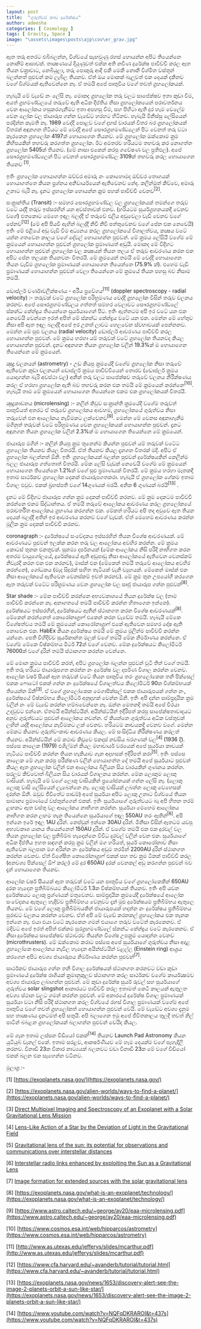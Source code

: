 ```yaml
---
layout: post
title:  "ගුරුත්වජ කාච දුරේක්ෂය"
author: adeesha
categories: [ Cosmology ]
tags: [ Gravity, Space ]
image: "\assets\images\posts\ajp\cov\er_grav.jpg"
---
```


ඈත තරු අතරට එබීබලන්න, විශ්වයේ සැඟවුණු රහස් හොයන්න අපිට තියෙන්නෙ නොනිම් ආසාවක්. තාක්‍ෂණයේ දියුණුවත් එක්ක අති නවීණ දුරේක්ෂ පාවිච්චි කරල ඈත තියන චක්‍රාවාට, නෙබියුලා, තරු පොකුරු ආදී එකී මෙකී නොකී විශ්මිත වස්තූන් බලන්නත් පුළුවන් කම ලැබිල තියනව. ඒත් ඔය මොකක් බැලුවත් එක දෙයක් දකිනව වගේ විශ්මයක් ඇතිවෙන්නෙ නෑ. ඒ තමයි අපේ පෘතුවිය වගේ තවත් ග්‍රහලෝකයක්.

හැබැයි මේ වැඩේ නං ලේසි නෑ. මොකද ග්‍රහලෝක තරු වලට සාපේක්ෂව ඉතා කුඩා වීම, අයත් ග්‍රහමණ්ඩලයේ තරුවේ ඇති අධික දීප්තිය නිසා ග්‍රහලෝකයෙන් පරාවර්තනය වෙන ආලෝකය හසුකරගැනීමට ඉතා අපහසු වීම, සහ පිහිටා ඇති දුර හැම වෙලේම වෙන ලෝක වල ජායාරුප ගන්න වැඩේට හරහට හිටිනව. හැබැයි මිනිස්සු ලේසියෙන් පරදින්න කැමති නෑ. 1989 වෙද්දි පොළව වගේ දහස් වාරයක් විතර බර ග්‍රහලෝකයක් විතරක් අඳුනගන හිටියට මේ වෙද්දි අපේ සෞරග්‍රහමණ්ඩලෙන් පිට වෙනත් තරු වටා කැරකෙන ග්‍රහලෝක 4197ක් හොයාගෙන තියනව. මේ ග්‍රහලෝක ඔක්කොම ක්‍රම කිහිපයකින් තහවරු කරගත්ත ග්‍රහලෝක. ඊට අමතරව හරියටම තහවරු කර නොගත්ත ග්‍රහලෝක 5405ක් තියනව. (මේ නාසා එකෙන් කරපු ගවේෂණ වල ප්‍රතිඵල). අපේ සෞරග්‍රහමණ්ඩලෙන් පිට වෙනත් සෞරග්‍රහමණ්ඩල 3109ක් තහවරු කරල හොයාගෙන තියනව <sup>[1]</sup>. 

ඉතිං ග්‍රහලෝක හොයාගන්න ඔච්චර අමාරු නං කොහොමද ඔච්චර තොගයක් හොයාගත්තෙ කියන ප්‍රශ්නය අනිවාර්යයෙන් ඇතිවෙනව නේද. කලින්මුත් කිව්වෙ, අමාරු උනාට බැරි නෑ. දැනට ග්‍රහලෝක හොයන්න ක්‍රම පහක් පාවිච්චි වෙනව<sup>[2]</sup>.

සංක්‍රාන්තිය (Transit) :- සමහර සෞරග්‍රහමණ්ඩල වල ග්‍රහලෝකයක් තමන්ගෙ තරුව වටේ යද්දී තරුව ඉස්සරහින් යන අවස්තාවක් එනව. (හරියටම සුර්යග්‍රහනයකදී වෙනව වගේ) එතකොට මෙහෙ ඉඳල බලද්දී ඒ තරුවේ එලිය අඩුවෙලා වැඩි වෙනව වගේ පේනව<sup>[12]</sup> (මේ අපි පියවි ඇහින් බලද්දී නිවී නිවී පත්තුවෙනව වගේ පේන එක නෙවෙයි) ඉතිං මේ එළියේ අඩු වැඩි වීම අධ්‍යනය කරල ග්‍රහලෝකයේ විශාලත්වය, කක්‍ෂය වටේ යන්න ගතවෙන කාලය වගේ දේවල් හොයාගන්න පුළුවන්. මේ ක්‍රමය ලේසියි වගේම මේ ක්‍රමයෙන් හොයාගන්න පුළුවන් ග්‍රහලෝක ප්‍රමාණයත් අඩුයි. මොකද මේ විදිහට හොයාගන්න පුළුවන් ග්‍රහලෝක වල කක්‍ෂයන් තියන තලය ඒ තරුව ආවරණය කරන එක අපිට පේන තලයක තියනවනං විතරයි. මේ ක්‍රමයෙන් තමයි මේ වෙද්දි හොයාගෙන තියන වැඩිම ග්‍රහලෝක ප්‍රමාණයක් හොයාගෙන තියෙන්නෙ (75.9% ක්). එහෙම වැඩි ප්‍රමාණයක් හොයාගන්න පුළුවන් වෙලා තියෙන්නෙ මේ ක්‍රමයේ තියන පහසු බව නිසාම තමයි.

ඩොප්ලර් වර්ණාවලීක්ෂණය - අරීය ප්‍රවේගය<sup>[11]</sup> (doppler spectroscopy - radial velocity) :- තරුවක් වටේ ග්‍රහලෝක පරිභ්‍රමණය වෙද්දි ග්‍රහලෝක විසින් තරුව චලනය කරනව. අපේ සෞරග්‍රහමණ්ඩලය ගත්තත් සමහර වෙලාවට සෞරග්‍රහමණ්ඩලේ ස්කන්ධ කේන්ද්‍රය තියෙන්නෙ සූර්යයාගෙන් පිට. ඉතිං ඇත්තටම අපි ඉර වටේ යන එක නෙවෙයි වෙන්නෙ ඉරත් අපිත් මේ ස්කන්ධ කේන්ද්‍රය වටේ යන එක. මෙන්න මේ හේතුව නිසා අපි ඈත ඉඳල බලද්දී අපේ ඉර උනත් ලාවට හෙලවෙන ස්වභාවයක් පෙන්නනව. මෙන්න මේ සුළු චලනය (radial velocity) ඩොප්ලර් ආචරණය පාවිච්චි කරල හොයාගන්න පුළුවන්. මේ ක්‍රමය හරහා යම් තරුවක් වටේ ග්‍රහලෝක තියනවද කියල හොයාගන්න පුළුවන්. දැනට අඳුනගන තියන ග්‍රහලෝක වලින් 19.3%ක් ම හොයාගෙන තියෙන්නෙ මේ ක්‍රමයෙන්.

ක්‍ෂුද්‍ර චලනයන් (astrometry) - උඩ කියපු ක්‍රමයේදී වගේම ග්‍රහලෝක නිසා තරුවේ ඇතිවෙන කුඩා චලනයන් ඩොප්ලර් ක්‍රමය පාවිච්චියෙන් තොරව (ඩොප්ලර් ක්‍රමය යොදාගන්න බැරි අවස්ථා වල) අනික් තරු වලට සාපේක්ෂව තරුවේ චලනය නිරීක්ෂණය කරල ඒ හරහා ග්‍රහලෝක ඇති බව තහවරු කරන එක තමයි මේ ක්‍රමයෙන් කරන්නෙ<sup>[10]</sup>. හැබැයි තාම මේ ක්‍රමයෙන් හොයාගෙන තියෙන්නෙ එකම එක ග්‍රහලෝකයක් විතරයි.

ක්‍ෂුද්‍රකාචනය (microlensing) :- කලින් කිවුව සංක්‍රාන්ති ක්‍රමයේදී වගේම තරුවත් පෘතුවියත් අතරට ඒ තරුවේ ග්‍රහලෝකය ආවහම, ග්‍රහලෝකයේ ගුරුත්වය නිසා තරුවෙන් එන ආලෝකය නැවීමකට ලක්වෙනව<sup>[9]</sup>. මෙන්න මේ වෙනස අඳුනාගැනීම මගිනුත් තරුවක් වටේ පරිභ්‍රමණය වෙන ග්‍රහලෝකයක් හොයාගන්න පුළුවන්. දැනට අඳුනගන තියන ග්‍රහලෝක වලින් 2.3%ක් ම හොයාගෙන තියෙන්නෙ මේ ක්‍රමයෙන්.

ජායාරුප මගින් :- කලින් කියපු ක්‍රම තුනෙන්ම කියන්න පුළුවන් යම් තරුවක් වටේට ග්‍රහලෝක තියනව කියල විතරයි. ඒත් තියනව කියල දැනගන විතරක් මදි. අපිට ඒ ග්‍රහලෝක බලන්නත් ඕනි. ඉතිං ග්‍රහලෝකයක් බලන්න පුළුවන් දුරේක්ෂයකින් කෙලින්ම බලල ජායාරුප ගත්තොත් විතරයි. මේක ලේසි වැඩක් නෙවෙයි වගේම මේ ක්‍රමයෙන් හොයාගෙන තියෙන්නෙ 1.2%ක් වගේ සුළු ප්‍රමාණයක් විතරයි. මේ ක්‍රමය හරහා මෑතකදී ඉතාම සාර්ථකව ග්‍රහලෝක දෙකක් ජායාරුපගතකරා. හැබැයි ඒ ග්‍රහලෝක ගේකම ඉතාම විශාල එවුව. එකක් බ්‍රහස්පති වගේ 14ගුණයක් බරයි. අනික 6 ගුණයක් බරයි<sup>[13]</sup> .

දැනට මේ විදිහට ජායාරූප ගන්න ක්‍රම දෙකක් පාවිච්චි කරනව. මේ ක්‍රම දෙකටම පාවිච්චි කරන්නෙ එකම සිද්ධාන්තය. ඒ තමයි තරුවේ ආලෝකය ආවරණය කරල ග්‍රහලෝකයේ පරාවර්තිත ආලෝකය ග්‍රහණය කරගන්න එක. මේකත් හරියට අපි තද අවුවෙ ඈත තියන දෙයක් බලද්දී අතින් ඉර ආවරණය කරනව වගේ වැඩක්. ඒත් මෙහෙම ආවරණය කරන්න මූලික ක්‍රම දෙකක් පාවිච්චි කරනව.

coronagraph :-  දුරේක්ෂයේ සංවේදකය ඉස්සරහින් තියන විශේෂ ආවරණයක්. මේ ආවරණයට පුළුවන් ඉලක්ක කරන තරු වල ආලෝකය අවහිර කරන්න. මේ ක්‍රමය කොටස් තුනක එකතුවක්. සුනම්‍ය දර්පනයක් (මේක ආලෝකය නිසි පරිදි නාභිගත කරන අතරම වායුගෝලයේ, දුරේක්ෂයේ ඇති අඩුපාඩු නිසා ආලෝකයේ ඇතිවෙන වෙනස්කම් නිවැරදි කරන එක එක කරනව), මාස්ක් එක (මේකෙන් තමයි තරුවේ ආලෝකය අවහිර කරන්නෙ), ශෝධකය (මැද සිදුරක් සහිත තැටියක් වැනි ව්‍යුහයක්. මේකෙන් මාස්ක් එක නිසා ආලෝකයේ ඇතිවෙන වෙනස්කම් ඉවත් කරනව). මේ ක්‍රම තුන උපයෝගී කරගෙන ඈත තරුවක් වටේට පරිභ්‍රමණය වෙන ග්‍රහලෝක වල සෘජු ජායාරුප ගන්න පුළුවන්<sup>[8]</sup>.

Star shade :- මේක පාවිච්චි කරන්නෙ අභ්‍යවකාශයේ තියන දුරේක්ෂ වල (තාම පාවිච්චි කරන්නෙ නෑ. අනාගතයේ තමයි පාවිච්චි කරන්න හිතාගෙන ඉන්නෙ). දුරේක්ෂයට ඉස්සරහින්, දුරේක්ෂයට ඈතින් ස්ථානගත කරන විශේෂ ආවරණයක්<sup>[8]</sup>. මේකෙන් කරන්නෙත් කොරෝනාග්‍රාෆ් එකෙන් කරන වැඩේම තමයි. හැබැයි මේකෙ විශේෂත්වය තමයි මේ ක්‍රමයෙන් කොරෝනාග්‍රාෆ් එකේ ඇතිවෙන සමහර දෝෂ ඇති නොවෙන එක. HabEx කියන දුරේක්ෂය තමයි මේ ක්‍රමය මුලින්ම පාවිච්චි කරන්න යන්නෙ. පෙති විහිදිච්ච සුර්යකාන්ත මලක් වගේ තමයි මේක නිර්මාණය කරන්නෙ. ඒ වගේම මේකෙ විෂ්කම්භය මීටර් 72ක් වගේ වෙනව. මේක දුරේක්ෂයට කිලෝමීටර් 76000ක් වගේ දුරින් තමයි ස්ථානගත කරන්න වෙන්නෙ.

මේ මොන ක්‍රමය පාවිච්චි කරත්, අපිට ග්‍රහලෝක බලන්න පුළුවන් චූටි තිත් වගේ තමයි. ඉති තරු හරියට ජායාරූපගත කරන්න නං දුරේක්ෂ වල දර්පණ විශාල කරන්න වෙනව. ආලෝක වර්ෂ සීයක් ඈත තරුවක් වටේ තියන පෘතුවිය තරං ග්‍රහලෝකෙක තනි පික්සෙල් එකක ෆොටෝ එකක් ගන්න නං දුරේක්ෂයේ විශාලත්වය කිලෝමීටර් 90ක විශ්කම්භයක් තියෙන්න ඕනි<sup>[3]</sup>. ඒ වගේ ග්‍රහලෝකෙක මෙගාපික්සල් එකක ජායාරුපයක් ගන්න නං, දුරේක්ෂයේ විෂ්කම්භය කිලෝමීටර් අනූදාහක් වෙන්න ඕනි. ඉතිං අපි දන්න සාම්ප්‍රදායික ක්‍රම වලින් නං මේ වැඩේ කරන්න හම්බවෙන්නෙ නෑ. ඔන්න මෙතනදි තමයි අපේ වීරයා උදවුවට එන්නෙ. ඒතමයි අයින්ස්ටයින්. අයින්ස්ටයින් ඉදිරිපත් කරපු සාපේක්ෂතාවාදයට අනුව ගුරුත්වයට පුළුවන් ආලෝකය නවන්න. ඒ කියන්නෙ ගුරුත්වය අධික වස්තුවක් ලඟින් යද්දී ආලෝකය නැවීමකට ලක් වෙනව. හරියටම කාචයකදි වෙනව වගේ. මෙන්න මේකට කියනව ගුරුත්ව-කාච ආචරණය කියල. මේ සංසිද්ධිය නිරීක්ෂණය කරලත් තියනව. අයින්ස්ටයින් මේ කථාව කිවුවෙ එකදාස් නවසිය බරගණන් වල<sup>[4]</sup> (1936 දි). පස්සෙ කාලෙක (1979) එශිල්මන් කියල මහාචාර්ය වරයෙක් අපේ සුර්යයා කාචයක් හැටියට පාවිච්චි කරන්න තියන හැකියාව ගැන අදහසක් ඉදිරිපත් කරා<sup>[5]</sup>. ඉතිං පස්සෙ කාලෙක මේ ගැන කරපු පරීක්ෂණ වලින් හොයාගත්ත දේ තමයි අපේ සුර්යයාට පුළුවන් කියල ඈත ග්‍රහලෝක වලින් එන ආලෝකය බිලියන සිය වාරයකින් ගුණනය කරන්න. සරලව කිව්වොත් බිලියන සිය වාරයක් විශාලනය කරන්න. මේක ලොකුම ලොකු වාසියක්. හැබැයි මේ වගේ ලොකු වාසියකින් ප්‍රයෝජනයක් ගන්න ලේසි නෑ. (ලොකු ලොකු වාසි ලේසියෙන් ලැබෙන්නෙ නෑ. ලොකු වාසියක් ලබන්න ලොකු වෙහෙසක් දරන්න ඕනි. ඔවුව ජීවිතේට පාඩම්) අපේ සුර්යයා අපිට ලොකු උනාට විශ්වයේ තියන සාමාන්‍ය ප්‍රමාණයේ වස්තුන්ගෙන් එකක්. ඉතිං සුර්යයාගේ ගුරුත්වයට බෑ අපි හිතන තරම් ළඟකට ඈත වස්තු වල ආලෝකය නාභිගත කරන්න. සුර්යයා මෙහෙම ආලෝකය නාභිගත කරන ලඟම තැන තියෙන්නෙ සුර්යයාගේ ඉඳල 550AU තරං ඈතින්<sup>[6]</sup>. අපි ඉන්නෙ ඉරේ ඉඳල 1AU දුරින්. නෙප්චුන් ඉන්නෙ 30AU දුරින්. මිනිසා විසින් ඈතටම යවපු අභ්‍යවකාශ යානය තියෙන්නෙත් 150AU දුරින්. ඒ වගේම තමයි එක එක දුරවල් වල තියන ග්‍රහලෝක වල ප්‍රතිබිම්බ හැදෙන්නෙ විවිධ දුරවල් වලින් වෙන එක. සුර්යයාගේ අධික දීප්තිය ඉහත සඳහන් කරපු ක්‍රම වලින් මග හරියත්, සුර්ය කොරෝනාව නිසා ඇතිවෙන බලපාන මග අරින්න නං දුරේක්ෂය අඩුම තරමින් 2200AU දුරින් ස්ථානගත කරන්න වෙනව. ඒත් විශේෂිත කොරෝනාග්‍රාෆ් එකක් සහ තව ක්‍රම ටිකක් පාවිච්චි කරල (අනවශ්‍ය පික්සෙල් ඕෆ් කරල) මේ දුර 650AU දුරක් වෙනකල් අඩු කරගන්න පුළුවන් බව දැන් හොයාගෙන තියනව.

 ආලෝක වර්ෂ සීයයක් ඈත තරුවක් වටේ යන පෘතුවිය වගේ ග්‍රහලෝකෙකින් 650AU දුරක හැදෙන ප්‍රතිබිම්බයට කිලෝමීටර් 1.3ක විෂ්කම්භයක් තියනව. ඉතිං අපි යවන දුරේක්ෂයට ලොකු ප්‍රශ්ණයක් මතුවෙනව. සාම්ප්‍රදායික ක්‍රමයේදී දුරේක්ෂයේ ආලෝක සංවේදකය ඇතුලෙ හැදිච්ච ප්‍රතිබිම්භය වෙනුවට දැන් මුළු දුරේක්ෂයම ප්‍රතිබිම්භය ඇතුලෙ තියනව. මේ වගේ ලොකු ප්‍රතිබිම්බයකින් ජායාරුපයක් හදන්න නං දුරේක්ෂය ප්‍රතිබිම්භය පුරාවට චලනය කරන්න වෙනව. ඒත් අපි මේ වැඩේ කරනකල් ග්‍රහලෝකය එක තැනක ඉන්නෙ නෑ. එයා එයා වටේ කැරකෙන ගමන් එයාගෙ තරුව වටේත් කැරකෙනව. ඒ මදිවට අපේ ඉරත් අපිත් එක්කම සුරග්‍රහමණ්ඩලේ ස්කන්ධ කේන්ද්‍රය වටේ කැරකෙනව. ඒ නිසා දුරේක්ෂය සාපේක්ෂව ස්ථාවරව තියන්න විශේෂ උපක්‍රම යොදන්න වෙනව (microthrusters).  මේ ඔක්කොම කරාට පස්සෙ අපේ සුර්යයාගේ ගුරුත්වය නිසා අදාළ ග්‍රහලෝකෙ ආලෝකය නැවිල හැදෙන අයින්ස්ටයින් වළල්ල (Einstein ring) ආශ්‍රය කරගෙන අපිට අවශ්‍ය ජායාරුපය නිර්මාණය කරන්න පුළුවන්<sup>[7]</sup>.

සාර්ථකව ජායාරුප ගන්න තනි විශාල දුරේක්ෂයක් ස්ථානගත කරනවට වඩා කුඩා ප්‍රමාණයේ දුරේක්ෂ රාශියක් ක්‍රමානුකුලව ස්ථානගත කරල සාර්ථකව වගේම කාර්යක්‍ෂමව අවශ්‍ය ජායාරුප ලබාගන්න පුළුවන්. මේ කුඩා දුරේක්ෂ සුර්ය රුවල් සහ සුර්යයාගේ ගුරුත්වය solar slingshot ආකාරයට පාවිච්චි කරල ඉතාමත් කෙටි කාලයක් ඇතුලත අවශ්‍ය ස්ථාන වලට ගමන් කරන්න පුළුවන්. මේ අකාරයේ දුරේක්ෂ විශාල ප්‍රමාණයක් සුර්යයා වටා නිසි පරිදි ස්ථානගත කරල විශ්වයේ රහස් විශාල ප්‍රමාණයක් වගේම අපේ පෘතුවිය වගේ තවත් ග්‍රහලෝකත් හොයාගන්න පුළුවන් වෙයි. මේ වැඩේට අවශ්‍ය දැනුම සහ තාක්‍ෂණය දැනටමත් අපි සතුයි. අපි බලාගෙන ඉමු අපේ ජීවිතකාලය තුලදී තවත් නිල් පාටින් බබළන ග්‍රහලෝකයක් බලාගන්න පුළුවන් වෙයිද කියල.

මේ ගැන ඉතාම ලස්සන වීඩියෝ එකක්<sup>[14]</sup> තියනව Launch Pad Astronomy කියන යුටියුබ් චැනල් එකේ. ඉතාම සරළව, ආකර්ෂණීයව මේ හැම දෙයක්ම වගේ පැහැදිලි කරනව. විනාඩි 23ක විකාර නාට්‍යයක් බලනවට වඩා විනාඩි 23ක මේ වගේ වීඩියෝ එකක් බලන එක සෑහෙන්න වටිනව.



මුලාශ්‍ර :- 

[1] [https://exoplanets.nasa.gov/](https://exoplanets.nasa.gov/) 

[2] [https://exoplanets.nasa.gov/alien-worlds/ways-to-find-a-planet/](https://exoplanets.nasa.gov/alien-worlds/ways-to-find-a-planet/)

[3] [Direct Multipixel Imaging and Spectroscopy of an Exoplanet with a Solar Gravitational Lens Mission](https://arxiv.org/ftp/arxiv/papers/2002/2002.11871.pdf)

[4] [Lens-Like Action of a Star by the Deviation of Light in the Gravitational Field](https://doi.org/10.1126/science.84.2188.506)

[5] [Gravitational lens of the sun: its potential for observations and communications over interstellar distances](https://doi.org/10.1126/science.205.4411.1133)

[6] [Interstellar radio links enhanced by exploiting the Sun as a Gravitational Lens](https://doi.org/10.1016/j.actaastro.2010.06.039)

[7] [Image formation for extended sources with the solar gravitational lens](https://doi.org/10.1103/PhysRevD.102.024038)

[8] [https://exoplanets.nasa.gov/what-is-an-exoplanet/technology/](https://exoplanets.nasa.gov/what-is-an-exoplanet/technology/)

[9] [https://www.astro.caltech.edu/~george/ay20/eaa-microlensing.pdf](https://www.astro.caltech.edu/~george/ay20/eaa-microlensing.pdf)

[10] [https://www.cosmos.esa.int/web/hipparcos/astrometry](https://www.cosmos.esa.int/web/hipparcos/astrometry)

[11] [http://www.as.utexas.edu/jefferys/slides/mcarthur.pdf](http://www.as.utexas.edu/jefferys/slides/mcarthur.pdf)

[12] [https://www.cfa.harvard.edu/~avanderb/tutorial/tutorial.html](https://www.cfa.harvard.edu/~avanderb/tutorial/tutorial.html)

[13] [https://exoplanets.nasa.gov/news/1653/discovery-alert-see-the-image-2-planets-orbit-a-sun-like-star/](https://exoplanets.nasa.gov/news/1653/discovery-alert-see-the-image-2-planets-orbit-a-sun-like-star/)

[14] [https://www.youtube.com/watch?v=NQFqDKRAROI&t=437s](https://www.youtube.com/watch?v=NQFqDKRAROI&t=437s)

